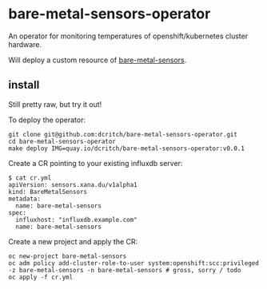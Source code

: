 # bare-metal-sensors-operator
An operator for monitoring temperatures of openshift/kubernetes cluster hardware.

Will deploy a custom resource of [bare-metal-sensors](https://github.com/dcritch/bare-metal-sensors).

## install

Still pretty raw, but try it out!

To deploy the operator:

~~~
git clone git@github.com:dcritch/bare-metal-sensors-operator.git
cd bare-metal-sensors-operator
make deploy IMG=quay.io/dcritch/bare-metal-sensors-operator:v0.0.1
~~~

Create a CR pointing to your existing influxdb server:

~~~
$ cat cr.yml
apiVersion: sensors.xana.du/v1alpha1
kind: BareMetalSensors
metadata:
  name: bare-metal-sensors
spec:
  influxhost: "influxdb.example.com"
  name: bare-metal-sensors
~~~

Create a new project and apply the CR:
~~~
oc new-project bare-metal-sensors
oc adm policy add-cluster-role-to-user system:openshift:scc:privileged -z bare-metal-sensors -n bare-metal-sensors # gross, sorry / todo
oc apply -f cr.yml
~~~
